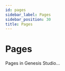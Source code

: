 ```yaml
---
id: pages
sidebar_label: Pages
sidebar_position: 30
title: Pages
---
```


# Pages

Pages in Genesis Studio...